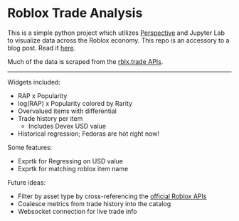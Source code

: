 # Roblox Trade Analysis

This is a simple python project which utilizes [Perspective](https://github.com/finos/perspective) and Jupyter Lab to visualize data across the Roblox economy.
This repo is an accessory to a blog post. Read it [here](TODO).

Much of the data is scraped from the [rblx.trade APIs](https://rblx.trade/docs/index.html#/).

---

Widgets included:

- RAP x Popularity
- log(RAP) x Popularity colored by Rarity
- Overvalued items with differential
- Trade history per item
  - Includes Devex USD value
- Historical regression; Fedoras are hot right now!

Some features:

- Exprtk for Regressing on USD value
- Exprtk for matching roblox item name

Future ideas:

- Filter by asset type by cross-referencing the [official Roblox APIs](https://github.com/matthewdean/roblox-web-apis)
- Coalesce metrics from trade history into the catalog
- Websocket connection for live trade info
